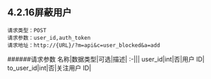 ## 4.2.16屏蔽用户
	请求类型：POST
	请求参数：user_id,auth_token	请求地址：http://{URL}/?m=api&c=user_blocked&a=add
         
######请求参数
名称|数据类型|可选|描述|
:-|||
user_id|int|否|用户 ID|
to_user_id|int|否|关注用户 ID|